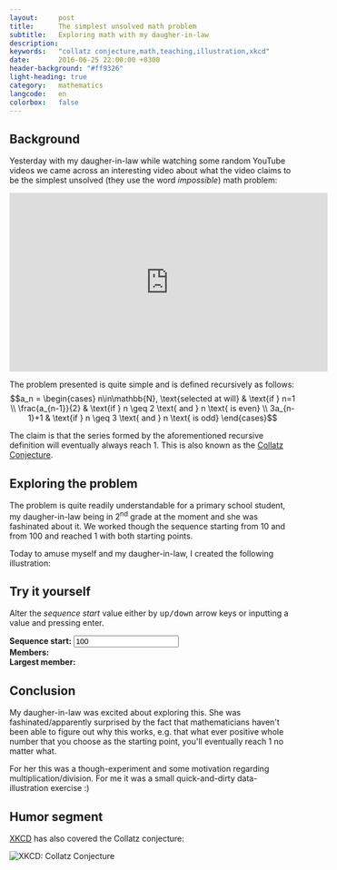 ```yaml
---
layout:     post
title:      The simplest unsolved math problem
subtitle:   Exploring math with my daugher-in-law
description:
keywords:   "collatz conjecture,math,teaching,illustration,xkcd"
date:       2016-06-25 22:00:00 +0300
header-background: "#ff9326"
light-heading: true
category:   mathematics
langcode:   en
colorbox:   false
---
```


<script type="text/javascript" async="async"
  src="//cdn.mathjax.org/mathjax/latest/MathJax.js?config=TeX-MML-AM_CHTML">
</script>

## Background

Yesterday with my daugher-in-law while watching some random YouTube videos we came across an interesting video about what the video claims to be the simplest unsolved (they use the word <em>impossible</em>) math problem:

<iframe width="560" height="315" src="https://www.youtube.com/embed/m4CjXk_b8zo" frameborder="0" allowfullscreen></iframe>

The problem presented is quite simple and is defined recursively as follows:
$$a_n = \begin{cases}
  n\in\mathbb{N}, \text{selected at will} & \text{if } n=1 \\
  \frac{a_{n-1}}{2} & \text{if } n \geq 2 \text{ and } n \text{ is even} \\
  3a_{n-1}+1  & \text{if } n \geq 3 \text{ and } n \text{ is odd}
\end{cases}$$

The claim is that the series formed by the aforementioned recursive definition will eventually always reach 1. This is also known as the [Collatz Conjecture](https://en.wikipedia.org/wiki/Collatz_conjecture).

## Exploring the problem

The problem is quite readily understandable for a primary school student, my daugher-in-law being in 2<sup>nd</sup> grade at the moment and she was fashinated about it. We worked though the sequence starting from 10 and from 100 and reached 1 with both starting points.

Today to amuse myself and my daugher-in-law, I created the following illustration:

<script type="text/javascript" src="https://www.gstatic.com/charts/loader.js"></script>
<script type="text/javascript">
  function luo_lista(aloitus) {
    lista = [];
    nykyinen = aloitus;
    index = 1
    lista.push([index, nykyinen]);
    while (nykyinen > 1) {
      if ( nykyinen%2 == 0 ) {
        nykyinen /= 2;
      } else {
        nykyinen = nykyinen*3 + 1;
      }
      lista.push([++index, nykyinen]);
    }
    return lista
  }

  google.charts.load('current', {'packages':['line', 'table', 'controls']});
  google.charts.setOnLoadCallback(drawChart);

  function drawChart() {
    var aloitus = document.getElementById('aloitusarvo') ? parseInt(document.getElementById('aloitusarvo').value) : 100;
    var data = new google.visualization.DataTable();
    data.addColumn('number', 'Sequence member');
    data.addColumn('number', 'Values');

    data.addRows( luo_lista(aloitus) );

    var options = {
      chart: {
        title: '3n+1 problem',
        subtitle: ''
      },
      height: 500
    };

    var chart = new google.charts.Line(document.getElementById('linechart'));

    chart.draw(data, options);
    updateTableNumbers(lista);
    updateDetails(lista);
  }

  function updateTableNumbers(list) {
    var data = new google.visualization.DataTable();
    data.addColumn('number', 'n');
    data.addColumn('number', 'Value');
    data.addRows(list);

    var table = new google.visualization.Table(document.getElementById('numberlist'));
    table.draw(data);
  }

  function updateDetails(list) {
    var max = getMax(list);
    var count = list.length;
    document.getElementById('members').innerHTML = count;
    document.getElementById('largest_member').innerHTML = max;
  }

  function getMax(list) {
    var max = Number.NEGATIVE_INFINITY;
    for ( var i=0; i<list.length; i++) {
      if ( list[i][1] > max ) {
        max = list[i][1];
      }
    }
    return max;
  }
</script>

<div class="container">
  <div class="row">
    <h2>Try it yourself</h2>
    <p>Alter the <em>sequence start</em> value either by <kbd>up/down</kbd> arrow keys or inputting a value and pressing enter.</p>
    <p>
      <strong>Sequence start:</strong> <input type="number" id="aloitusarvo" value="100" placeholder="Starting value" onchange="drawChart();"><br />
      <strong>Members:</strong> <span id="members"></span><br />
      <strong>Largest member:</strong> <span id="largest_member"></span>
    </p>
  </div>
  <div class="row">
    <div class="col-xs-9">
      <div id="linechart"></div>
    </div>
    <div class="col-xs-3">
      <div id="numberlist"></div>
    </div>
  </div>
</div>

## Conclusion

My daugher-in-law was excited about exploring this. She was fashinated/apparently surprised by the fact that mathematicians haven't been able to figure out why this works, e.g. that what ever positive whole number that you choose as the starting point, you'll eventually reach 1 no matter what.

For her this was a though-experiment and some motivation regarding multiplication/division. For me it was a small quick-and-dirty data-illustration exercise :)

## Humor segment

[XKCD](https://xkcd.com/710/) has also covered the Collatz conjecture:

<img src="http://imgs.xkcd.com/comics/collatz_conjecture.png" alt="XKCD: Collatz Conjecture" title="The Strong Collatz Conjecture states that this holds for any set of obsessively-hand-applied rules." />

